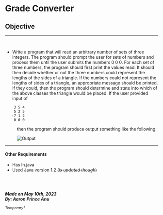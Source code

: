 # **Grade Converter**

## Objective
---
<br>

- Write a program that will read an arbitrary number of sets of three integers. The program should prompt the user for sets of numbers and process them until the user submits the numbers 0 0 0. For each set of three numbers, the program should first print the values read. It should then decide whether or not the three numbers could represent the lengths of the sides of a triangle. If the numbers could not represent the lengths of sides of a triangle, an appropriate message should be printed. If they could, then the program should determine and state into which of the above classes the triangle would be placed. If the user provided input of

``` 
    3 5 4
    5 2 5
   -7 1 2
    0 0 0
```
&nbsp;&nbsp;&nbsp;&nbsp;&nbsp;&nbsp;&nbsp;&nbsp;&nbsp;&nbsp;then the program should produce output something like the following:

&nbsp;&nbsp;&nbsp;&nbsp;&nbsp;&nbsp;&nbsp;&nbsp;&nbsp;&nbsp;![Output](output.png)

---
#### Other Requirements

- Has In.java
- Used Java version 1.2 ~~(*is updated though*)~~

<br></br>

***Made on May 10th, 2023***\
***By: Aaron Prince Anu***


<sub>*Temporary?*</sub>